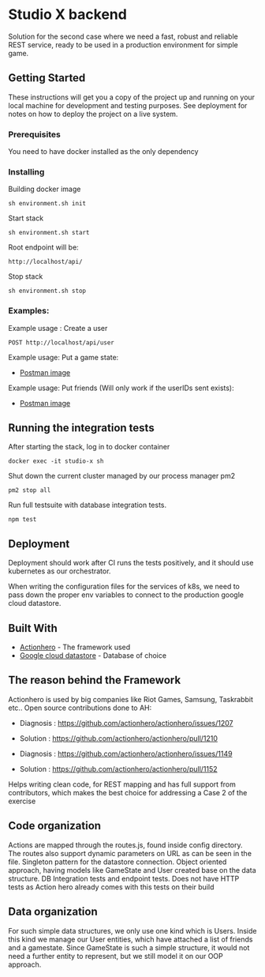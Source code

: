 # Studio X backend

Solution for the second case where we need a fast, robust and reliable REST service, ready to be used in a production environment for simple game.

## Getting Started

These instructions will get you a copy of the project up and running on your local machine for development and testing purposes. See deployment for notes on how to deploy the project on a live system.

### Prerequisites

You need to have docker installed as the only dependency

### Installing

Building docker image

```
sh environment.sh init
```

Start stack

```
sh environment.sh start
```

Root endpoint will be:

```
http://localhost/api/
```

Stop stack

```
sh environment.sh stop
```

### Examples: 

Example usage : Create a user

```
POST http://localhost/api/user
```

Example usage: Put a game state:

* [Postman image](https://github.com/Martinlck/studio-x-backend/blob/master/PUT-gamestate.png)

Example usage: Put friends (Will only work if the userIDs sent exists):

* [Postman image](https://github.com/Martinlck/studio-x-backend/blob/master/PUT-friends.png)


## Running the integration tests

After starting the stack, log in to docker container

```
docker exec -it studio-x sh
```

Shut down the current cluster managed by our process manager pm2

```
pm2 stop all
```

Run full testsuite with database integration tests.

```
npm test
```

## Deployment

Deployment should work after CI runs the tests positively, and it should use kubernetes as our orchestrator.

When writing the configuration files for the services of k8s, we need to pass down the proper env variables to connect to the production google cloud datastore. 

## Built With

* [Actionhero](https://www.actionherojs.com/) - The framework used
* [Google cloud datastore](https://cloud.google.com/datastore/docs/) - Database of choice


## The reason behind the Framework

Actionhero is used by big companies like Riot Games, Samsung, Taskrabbit etc..
Open source contributions done to AH:

- Diagnosis : https://github.com/actionhero/actionhero/issues/1207
- Solution  : https://github.com/actionhero/actionhero/pull/1210

- Diagnosis : https://github.com/actionhero/actionhero/issues/1149
- Solution  : https://github.com/actionhero/actionhero/pull/1152

Helps writing clean code, for REST mapping and has full support from contributors, which makes the best choice for addressing a Case 2 of the exercise

## Code organization

Actions are mapped through the routes.js, found inside config directory. The routes also support dynamic parameters on URL as can be seen in the file.
Singleton pattern for the datastore connection.
Object oriented approach, having models like GameState and User created base on the data structure.
DB Integration tests and endpoint tests. 
Does not have HTTP tests as Action hero already comes with this tests on their build

## Data organization

For such simple data structures, we only use one kind which is Users.
Inside this kind we manage our User entities, which have attached a list of friends and a gamestate.
Since GameState is such a simple structure, it would not need a further entity to represent, but we still model it on our OOP approach.




